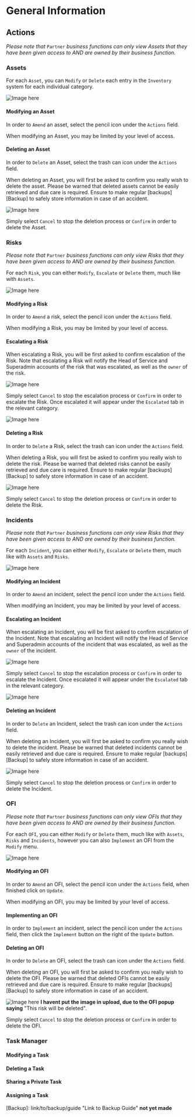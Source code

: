 # General Information

## Actions

*Please note that* `Partner` *business functions can only view Assets that they have been given access to AND are owned by their business function.*

### Assets

For each `Asset`, you can `Modify` or `Delete` each entry in the `Inventory` system for each individual category.

![Image here](https://imssystems.tech/assets/images/docs/img.png "Asset Actions (Amend, Delete).png")

#### Modifying an Asset

In order to `Amend` an asset, select the pencil icon under the `Actions` field.

When modifying an Asset, you may be limited by your level of access.

#### Deleting an Asset

In order to `Delete` an Asset, select the trash can icon under the `Actions` field.

When deleting an Asset, you will first be asked to confirm you really wish to delete the asset. Please be warned that deleted assets cannot be easily retrieved and due care is required. Ensure to make regular [backups][Backup] to safely store information in case of an accident.

![Image here](https://imssystems.tech/assets/images/docs/img.png "Asset Delete Confirmation.png")

Simply select `Cancel` to stop the deletion process or `Confirm` in order to delete the Asset.

### Risks

*Please note that* `Partner` *business functions can only view Risks that they have been given access to AND are owned by their business function.*

For each `Risk`, you can either `Modify`, `Escalate` or `Delete` them, much like with `Assets`.

![Image here](https://imssystems.tech/assets/images/docs/img.png "Risk Actions (Amend, Escalate, Delete).png")

#### Modifying a Risk

In order to `Amend` a risk, select the pencil icon under the `Actions` field.

When modifying a Risk, you may be limited by your level of access.

#### Escalating a Risk

When escalating a Risk, you will be first asked to confirm escalation of the Risk. Note that escalating a Risk will notify the Head of Service and Superadmin accounts of the risk that was escalated, as well as the `owner` of the risk.

![Image here](https://imssystems.tech/assets/images/docs/img.png "Risk Escalation Confirmation.png")

Simply select `Cancel` to stop the escalation process or `Confirm` in order to escalate the Risk. Once escalated it will appear under the `Escalated` tab in the relevant category.

![Image here](https://imssystems.tech/assets/images/docs/img.png "Risk Escalation Location.png")
 
#### Deleting a Risk

In order to `Delete` a Risk, select the trash can icon under the `Actions` field.

When deleting a Risk, you will first be asked to confirm you really wish to delete the risk. Please be warned that deleted risks cannot be easily retrieved and due care is required. Ensure to make regular [backups][Backup] to safely store information in case of an accident.

![Image here](https://imssystems.tech/assets/images/docs/img.png "Risk Delete Confirmation.png")
 
Simply select `Cancel` to stop the deletion process or `Confirm` in order to delete the Risk.

### Incidents

*Please note that* `Partner` *business functions can only view Risks that they have been given access to AND are owned by their business function.*

For each `Incident`, you can either `Modify`, `Escalate` or `Delete` them, much like with `Assets` and `Risks`.

![Image here](https://imssystems.tech/assets/images/docs/img.png "Incident Actions (Amend, Escalate, Delete).png")

#### Modifying an Incident

In order to `Amend` an incident, select the pencil icon under the `Actions` field.

When modifying an Incident, you may be limited by your level of access.

#### Escalating an Incident

When escalating an Incident, you will be first asked to confirm escalation of the Incident. Note that escalating an Incident will notify the Head of Service and Superadmin accounts of the incident that was escalated, as well as the `owner` of the incident.

![Image here](https://imssystems.tech/assets/images/docs/img.png "Incident Escalation Confirmation.png")

Simply select `Cancel` to stop the escalation process or `Confirm` in order to escalate the Incident. Once escalated it will appear under the `Escalated` tab in the relevant category.

![Image here](https://imssystems.tech/assets/images/docs/img.png "Incident Escalation Location.png")

#### Deleting an Incident

In order to `Delete` an Incident, select the trash can icon under the `Actions` field.

When deleting an Incident, you will first be asked to confirm you really wish to delete the incident. Please be warned that deleted incidents cannot be easily retrieved and due care is required. Ensure to make regular [backups][Backup] to safely store information in case of an accident.

![Image here](https://imssystems.tech/assets/images/docs/img.png "Incident Delete Confirmation.png")
 
Simply select `Cancel` to stop the deletion process or `Confirm` in order to delete the Incident.

### OFI

*Please note that* `Partner` *business functions can only view OFIs that they have been given access to AND are owned by their business function.*

For each `OFI`, you can either `Modify` or `Delete` them, much like with `Assets`, `Risks` and `Incidents`, however you can also `Implement` an OFI from the `Modify` menu.

![Image here](https://imssystems.tech/assets/images/docs/img.png "OFI Actions (Amend, Delete).png")

#### Modifying an OFI

In order to `Amend` an OFI, select the pencil icon under the `Actions` field, when finished click on `Update`.

When modifying an OFI, you may be limited by your level of access.

#### Implementing an OFI

In order to `Implement` an incident, select the pencil icon under the `Actions` field, then click the `Implement` button on the right of the `Update` button.

#### Deleting an OFI

In order to `Delete` an OFI, select the trash can icon under the `Actions` field.

When deleting an OFI, you will first be asked to confirm you really wish to delete the OFI. Please be warned that deleted OFIs cannot be easily retrieved and due care is required. Ensure to make regular [backups][Backup] to safely store information in case of an accident.

![Image here](https://imssystems.tech/assets/images/docs/img.png "OFI Delete Confirmation.png")
**I havent put the image in upload, due to the OFI popup saying** "This risk will be deleted".

 
Simply select `Cancel` to stop the deletion process or `Confirm` in order to delete the OFI.



### Task Manager

#### Modifying a Task

#### Deleting a Task

#### Sharing a Private Task

#### Assigning a Task










[Backup]: link/to/backup/guide "Link to Backup Guide" **not yet made**